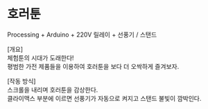 # 호러툰

Processing + Arduino + 220V 릴레이 + 선풍기 / 스탠드

[개요] <br/>
체험툰의 시대가 도래한다! <br/>
평범한 가전 제품들을 이용하여 호러툰을 보다 더 오싹하게 즐겨보자.

[작동 방식] <br/>
스크롤을 내리며 호러툰을 감상한다. <br/>
클라이맥스 부분에 이르면 선풍기가 자동으로 켜지고 스탠드 불빛이 깜박인다. 

